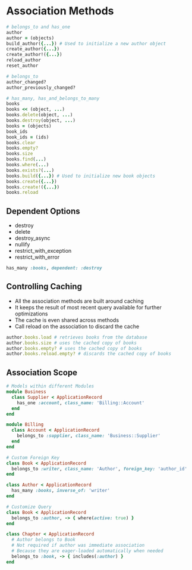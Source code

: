 # Association Methods

```rb
# belongs_to and has_one
author
author = (objects)
build_author({...}) # Used to initialize a new author object
create_author({...})
create_author!({...})
reload_author
reset_author

# belongs_to
author_changed?
author_previously_changed?

# has_many, has_and_belongs_to_many
books
books << (object, ...)
books.delete(object, ...)
books.destroy(object, ...)
books = (objects)
book_ids
book_ids = (ids)
books.clear
books.empty?
books.size
books.find(...)
books.where(...)
books.exists?(...)
books.build({...}) # Used to initialize new book objects
books.create({...})
books.create!({...})
books.reload
```

## Dependent Options

-   destroy
-   delete
-   destroy_async
-   nullify
-   restrict_with_exception
-   restrict_with_error

```rb
has_many :books, dependent: :destroy
```

## Controlling Caching

-   All the association methods are built around caching
-   It keeps the result of most recent query available for further optimizations
-   The cache is even shared across methods
-   Call reload on the association to discard the cache

```rb
author.books.load # retrieves books from the database
author.books.size # uses the cached copy of books
author.books.empty? # uses the cached copy of books
author.books.reload.empty? # discards the cached copy of books
```

## Association Scope

```rb
# Models within different Modules
module Business
  class Supplier < ApplicationRecord
    has_one :account, class_name: 'Billing::Account'
  end
end

module Billing
  class Account < ApplicationRecord
    belongs_to :supplier, class_name: 'Business::Supplier'
  end
end

# Custom Foreign Key
class Book < ApplicationRecord
  belongs_to :writer, class_name: 'Author', foreign_key: 'author_id'
end

class Author < ApplicationRecord
  has_many :books, inverse_of: 'writer'
end

# Customize Query
class Book < ApplicationRecord
  belongs_to :author, -> { where(active: true) }
end

class Chapter < ApplicationRecord
  # Author belongs to Book
  # Not required if author was immediate association
  # Because they are eager-loaded automatically when needed
  belongs_to :book, -> { includes(:author) }
end
```
